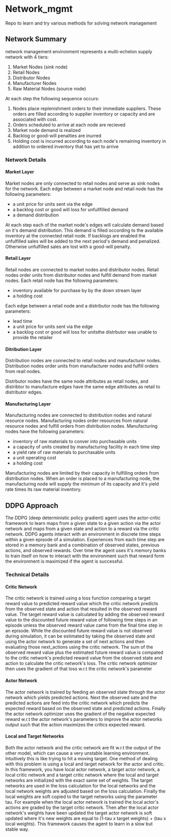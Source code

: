 # Network_mgmt

Repo to learn and try various methods for solving network management

## Network Summary

network management environment represents a multi-echelon supply network with 4 tiers:  

1. Market Nodes (sink node)  
2. Retail Nodes
3. Distributor Nodes  
4. Manufacturer Nodes  
5. Raw Material Nodes (source node)

At each step the following sequence occurs:  
1. Nodes place replenishment orders to their immediate suppliers. These orders are filled according to supplier inventory or capacity and are associated with cost.  
2. Orders scheduled to arrive at each node are recieved
3. Market node demand is realized
4. Backlog or good-will penalties are inurred
5. Holding cost is incurred according to each node's remaining inventory in addition to ordered inventory that has yet to arrive

### Network Details
#### Market Layer
Market nodes are only connected to retail nodes and serve as sink nodes for the network. Each edge between a market node and retail node has the following parameters:  
- a unit price for units sent via the edge
- a backlog cost or good will loss for unfullfilled demand
- a demand distribution

At each step each of the market node's edges will calculate demand based on it's demand distribution. 
This demand is filled occording to the available inventory at the connected retail node.
If backlogs are enabled the unfulfilled sales will be added to the next period's demand and penalized. Otherwise unfulfilled sales are lost with a good-will penalty.  

#### Retail Layer
Retail nodes are connected to market nodes and distributor nodes. Retail nodes order units from distributor nodes and fulfill demand from market nodes. Each retail node has the following parameters:  
- inventory available for purchase by by the down stream layer
- a holding cost  

Each edge between a retail node and a distributor node has the following parameters:  
- lead time
- a unit price for units sent via the edge
- a backlog cost or good will loss for unitsthe distrbutor was unable to provide the retailer

#### Ditribution Layer
Distribution nodes are connected to retail nodes and manufacturer nodes. Distribution nodes order units from manufacturer nodes and fulfill orders from reail nodes.

Distrbutor nodes have the same node attributes as retail nodes, and distribtor to manufacture edges have the same edge attributes as retail to distributor edges.  

#### Manufacturing Layer
Manufacturing nodes are connected to distribution nodes and natural resource nodes. Manufacturing nodes order resources from natural resource nodes and fulfill orders from distribution nodes. 
Manufacturing nodes have the following parameters:
- inventory of raw materials to conver into purchasable units
- a capacity of units created by manufacturing facility in each time step
- a yield rate of raw materials to purchasable units 
- a unit operating cost
- a holding cost

Manufacturing nodes are limited by their capacity in fulfilling orders from distribution nodes. When an order is placed to a manufacturing node,
the manufacturing node will supply the minimum of its capacity and it's yield rate times its raw material inventory.

## DDPG Approach

The DDPG (deep deterministic policy gradient) agent uses the actor-critic framework to learn maps from a given state to a given action via the actor network and maps from a given state and action to a reward via the critic network. DDPG agents interact with an environment in discrete time steps within a given episode of a simulation. Experiences from each time step are stored in a memory bank and a combination of observed states, previous actions, and observed rewards. Over time the agent uses it's memory banks to train itself on how to interact with the environment such that reward form the environment is maximized if the agent is successful.  

### Technical Details
#### Critic Network
The critic network is trained using a loss function comparing a target reward value to predicted reward value which the critic network predicts from the observed state and action that resulted in the observed reward value. The target reward value is calculated by adding the observed reward value to the discounted future reward value of following time steps in an episode unless the observed reward value came from the final time step in an episode. While the discounted future reward value is not observed during simulation, it can be estimated by taking the observed state and using the actor network to generate a set of next actions and then evaluating those next_actions using the critic network. The sum of the observed reward value plus the estimated future reward value is compated to the critic network's predicted reward value from the observed state and action to calculate the critic network's loss. The critic network optimizer then uses the gradient of that loss w.r.t the critic network's parameter 

#### Actor Network
The actor network is trained by feeding an observed state through the actor network which yields predicted actions. Next the observed sate and the predicted actions are feed into the critic network which predicts the expected reward based on the observed state and predicted actions. Finally the actor network optimizer uses the gradient of the negative expected reward w.r.t the actor network's parameters to improve the actor networks output such that the action maximizes the critics expected reward.

#### Local and Target Networks
Both the actor network and the critic network are fit w.r.t the output of the other model, which can cause a very unstable learning environment. Intuitively this is like trying to hit a moving target. One method of dealing with this problem is using a local and target network for the actor and critic. In this framework, you have local actor network, a target actor network, a local critic network and a target critic network where the local and target networks are initialized with the exact same set of weights. The target networks are used in the loss calculation for the local networks and the local network weights are adjusted based on the loss calculation. Finally the local weights are soft copied to the target networks using the parameter tau. For example when the local actor network is trained the local actor's actions are graded by the target critic network. Then after the local actor network's weights have been updated the target actor network is soft updated where it's new weights are equal to (1-tau x target weights) + (tau x local weights). This framework causes the agent to learn in a slow but stable way.
